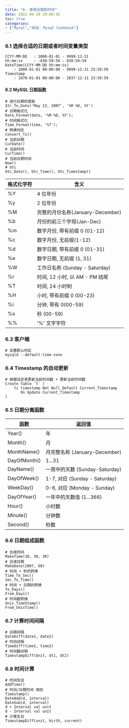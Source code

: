 ```yaml
---
title: "6. 使用日期和时间"
date: 2022-04-20 19:00:45
toc: true
categories:
- ["Mysql","阅读: Mysql Cookbook"]
---
```


### 6.1 选择合适的日期或者时间变量类型

```
CCYY-MM-DD   : 1000-01-01 - 9999-12-31
hh:mm:ss     : -838:59:59 - 838:59:59
DateTime(CCYY-MM-DD hh:mm:ss)
    : 1000-01-01 00:00:00 - 9999-12-31 23:59:59
Timestamp
    : 1970-01-01 00:00:00 - 2037-12-31 23:59:59
```

#### 6.2 MySQL 日期函数
```
# 进行日期的提取
Str_To_Date('May 13, 2007', '%M %D, %Y')
# 日期格式化
Date_Format(date, '%M %D, %Y');
# 时间格式化
Time_Format(time, '%T');
# 转换时区
Convert_Tz()
# 当前日期
CurDate()
# 当前时间
CurTime()
# 当前日期时间
Now()
# Utc
Utc_Date(), Utc_Time(), Utc_Timestamp()
```
| 格式化字符 | 含义 |
| --- | --- |
| %Y | 4 位年份 |
| %y | 2 位年份 |
| %M | 完整的月份名称(January-December) |
| %b | 月份的前三个字母(Jan-Dec) |
| %m | 数字月份, 带有前缀 0 (01-12) |
| %c | 数字月份, 无前缀(1-12) |
| %d | 数字日期, 带有前缀 0 (01-31) |
| %e | 数字日期, 无前缀 (1, 31) |
| %W | 工作日名称 (Sunday - Saturday) |
| %r | 时间, 12 小时, 以 AM - PM 结尾 |
| %T | 时间, 24 小时制 |
| %H | 小时, 带有前缀 0 (00-23) |
| %i | 分钟, 带有 0(00-59) |
| %s | 秒 (00-59) |
| %% | '%' 文字字符 |


### 6.3 客户端
```
# 设置默认时区
mysqld --default-time-zone
```

### 6.4 Timestamp 的自动更新
```
# 根据设定来更新当前时间戳 + 更新当前时间戳
Create Table `t` (
    ts timestamp Not Null Default Current_Timestamp
       On Update Current_Timestamp
)
```

### 6.5 日期分离函数
| 函数 | 返回值 |
| --- | --- |
| Year() | 年 |
| Month() | 月 |
| MonthName() | 月完整名称 (January-December) |
| DayOfMonth() | 1...31 |
| DayName() | 一周中的天数 (Sunday-Saturday) |
| DayOfWeek() | 1-7, 对应 (Sunday - Saturday) |
| WeekDay() | 0-6, 对应 (Monday - Sunday) |
| DayOfYear() | 一年中的天数值 (1...366) |
| Hour() | 小时数 |
| Minute() | 分钟数 |
| Second() | 秒数 |


### 6.6 日期组成函数
```
# 合成时间
MakeTime(10, 30, 30)
# 合成日期
MakeDate(2007, 60)
# 时间 + 秒的转换
Time_To_Sec()
Sec_To_Time()
# 时间 + 日期的转换
To_Days()
From_Days()
# 时间戳转换
Unix_TimeStamp()
From_UnixTime()
```

### 6.7 计算时间间隔
```
# 日期间隔
DateDiff(date1, date2)
# 时间间隔
TimeDiff(time1, time2)
# 时间戳间隔
TimestampDiff(Unit, dt1, dt2)
```

### 6.8 时间计算
```
# 时间加法
AddTime()
# 时间/日期时间 相加
Timestamp()
DateAdd(d, interval)
DateSub(d, interval)
d + Interval val unit
d - Interval val unit
# 计算生日
TimestampDiff(unit, birth, current)
```

